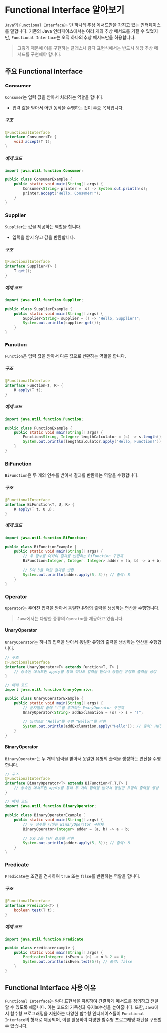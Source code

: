 # Functional Interface 알아보기

`Java`의 `Functional Interface`는 단 하나의 추상 메서드만을 가지고 있는 인터페이스를 말합니다. 기존의 Java 인터페이스에서는 여러 개의 추상 메서드를 가질 수 있었지만, `Functional Interface`는 오직 하나의 추상 메서드만을 허용합니다.
> 그렇기 때문에 이를 구현하는 클래스나 람다 표현식에서는 반드시 해당 추상 메서드를 구현해야 합니다.

## 주요 Functional Interface

### Consumer

`Consumer`는 입력 값을 받아서 처리하는 역할을 합니다.

- 입력 값을 받아서 어떤 동작을 수행하는 것이 주요 목적입니다.

##### 구조

```java
@FunctionalInterface
interface Consumer<T> {
    void accept(T t);
}
```

##### 예제 코드

```java
import java.util.function.Consumer;

public class ConsumerExample {
    public static void main(String[] args) {
        Consumer<String> printer = (s) -> System.out.println(s);
        printer.accept("Hello, Consumer!");
    }
}
```

### Supplier

`Supplier`는 값을 제공하는 역할을 합니다.

- 입력을 받지 않고 값을 반환합니다.

##### 구조

```java
@FunctionalInterface
interface Supplier<T> {
    T get();
}
```

##### 예제 코드

```java
import java.util.function.Supplier;

public class SupplierExample {
    public static void main(String[] args) {
        Supplier<String> supplier = () -> "Hello, Supplier!";
        System.out.println(supplier.get());
    }
}
```

### Function

`Function`은 입력 값을 받아서 다른 값으로 변환하는 역할을 합니다.

##### 구조

```java
@FunctionalInterface
interface Function<T, R> {
    R apply(T t);
}
```

##### 예제 코드

```java
import java.util.function.Function;

public class FunctionExample {
    public static void main(String[] args) {
        Function<String, Integer> lengthCalculator = (s) -> s.length();
        System.out.println(lengthCalculator.apply("Hello, Function!")); // 출력: 17
    }
}
```

### BiFunction

`BiFunction`은 두 개의 인수를 받아서 결과를 반환하는 역할을 수행합니다.

##### 구조

```java
@FunctionalInterface
interface BiFunction<T, U, R> {
    R apply(T t, U u);
}
```

##### 예제 코드

```java
import java.util.function.BiFunction;

public class BiFunctionExample {
    public static void main(String[] args) {
        // 두 정수를 더하여 결과를 반환하는 BiFunction 구현체
        BiFunction<Integer, Integer, Integer> adder = (a, b) -> a + b;
        
        // 5와 3을 더한 결과를 반환
        System.out.println(adder.apply(5, 3)); // 출력: 8
    }
}
```

### Operator

`Operator`는 주어진 입력을 받아서 동일한 유형의 출력을 생성하는 연산을 수행합니다.
> `Java`에서는 다양한 종류의 `Operator`를 제공하고 있습니다.

#### UnaryOperator

`UnaryOperator`는 하나의 입력을 받아서 동일한 유형의 출력을 생성하는 연산을 수행합니다.

```java
// 구조
@FunctionalInterface
interface UnaryOperator<T> extends Function<T, T> {
    // 상속된 메서드인 apply를 통해 하나의 입력을 받아서 동일한 유형의 출력을 생성
}

// 예제 코드
import java.util.function.UnaryOperator;

public class UnaryOperatorExample {
    public static void main(String[] args) {
        // 문자열의 끝에 "!"를 추가하는 UnaryOperator 구현체
        UnaryOperator<String> addExclamation = (s) -> s + "!";
        
        // 입력으로 "Hello"를 주면 "Hello!"를 반환
        System.out.println(addExclamation.apply("Hello")); // 출력: Hello!
    }
}
```

#### BinaryOperator

`BinaryOperator`는 두 개의 입력을 받아서 동일한 유형의 출력을 생성하는 연산을 수행합니다.

```java
// 구조
@FunctionalInterface
interface BinaryOperator<T> extends BiFunction<T,T,T> {
    // 상속된 메서드인 apply를 통해 두 개의 입력을 받아서 동일한 유형의 출력을 생성
}

// 예제 코드
import java.util.function.BinaryOperator;

public class BinaryOperatorExample {
    public static void main(String[] args) {
        // 두 정수를 더하는 BinaryOperator 구현체
        BinaryOperator<Integer> adder = (a, b) -> a + b;
        
        // 5와 3을 더한 결과를 반환
        System.out.println(adder.apply(5, 3)); // 출력: 8
    }
}
```

### Predicate

`Predicate`는 조건을 검사하여 `true` 또는 `false`를 반환하는 역할을 합니다.

##### 구조

```java
@FunctionalInterface
interface Predicate<T> {
    boolean test(T t);
}
```

##### 예제 코드

```java
import java.util.function.Predicate;

public class PredicateExample {
    public static void main(String[] args) {
        Predicate<Integer> isEven = (n) -> n % 2 == 0;
        System.out.println(isEven.test(5)); // 출력: false
    }
}
```

## Functional Interface 사용 이유

`Functional Interface`는 람다 표현식을 이용하여 간결하게 메서드를 정의하고 전달할 수 있도록 해줍니다. 이는 코드의 가독성과 유지보수성을 높여줍니다. 또한, `Java`에서 함수형 프로그래밍을 지원하는 다양한 함수형 인터페이스들이 `Functional Interface`의 형태로 제공되어, 이를 활용하여 다양한 함수형 프로그래밍 패턴을 구현할 수 있습니다.
